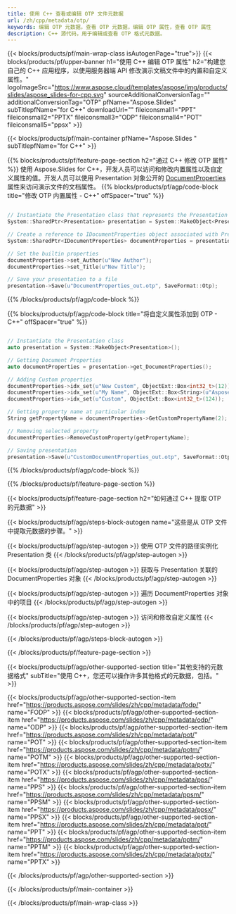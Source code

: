 ```yaml
---
title: 使用 C++ 查看或编辑 OTP 文件元数据
url: /zh/cpp/metadata/otp/
keywords: 编辑 OTP 元数据，查看 OTP 元数据，编辑 OTP 属性，查看 OTP 属性
description: C++ 源代码，用于编辑或查看 OTP 格式元数据。
---
```


{{< blocks/products/pf/main-wrap-class isAutogenPage="true">}}
{{< blocks/products/pf/upper-banner h1="使用 C++ 编辑 OTP 属性" h2="构建您自己的 C++ 应用程序，以使用服务器端 API 修改演示文稿文件中的内置和自定义属性。" logoImageSrc="https://www.aspose.cloud/templates/aspose/img/products/slides/aspose_slides-for-cpp.svg" sourceAdditionalConversionTag="" additionalConversionTag="OTP" pfName="Aspose.Slides" subTitlepfName="for C++" downloadUrl="" fileiconsmall1="PPT" fileiconsmall2="PPTX" fileiconsmall3="ODP" fileiconsmall4="POT" fileiconsmall5="ppsx" >}}

{{< blocks/products/pf/main-container pfName="Aspose.Slides " subTitlepfName="for C++" >}}

{{% blocks/products/pf/feature-page-section  h2="通过 C++ 修改 OTP 属性" %}}
使用 Aspose.Slides for C++，开发人员可以访问和修改内置属性以及自定义属性的值。开发人员可以使用 Presentation 对象公开的 [DocumentProperties](https://reference.aspose.com/slides/cpp/aspose.slides/documentproperties/) 属性来访问演示文件的文档属性。
{{% blocks/products/pf/agp/code-block title="修改 OTP 内置属性 - C++" offSpacer="true" %}}

```cpp

// Instantiate the Presentation class that represents the Presentation
System::SharedPtr<Presentation> presentation = System::MakeObject<Presentation>(u"presentation.otp");

// Create a reference to IDocumentProperties object associated with Presentation
System::SharedPtr<IDocumentProperties> documentProperties = presentation->get_DocumentProperties();

// Set the builtin properties
documentProperties->set_Author(u"New Author");
documentProperties->set_Title(u"New Title");

// Save your presentation to a file
presentation->Save(u"DocumentProperties_out.otp", SaveFormat::Otp);
```

{{% /blocks/products/pf/agp/code-block %}}

{{% blocks/products/pf/agp/code-block title="将自定义属性添加到 OTP - C++" offSpacer="true" %}}

```cpp

// Instantiate the Presentation class
auto presentation = System::MakeObject<Presentation>();

// Getting Document Properties
auto documentProperties = presentation->get_DocumentProperties();

// Adding Custom properties
documentProperties->idx_set(u"New Custom", ObjectExt::Box<int32_t>(12));
documentProperties->idx_set(u"My Name", ObjectExt::Box<String>(u"Aspose Metadata Editor"));
documentProperties->idx_set(u"Custom", ObjectExt::Box<int32_t>(124));

// Getting property name at particular index
String getPropertyName = documentProperties->GetCustomPropertyName(2);

// Removing selected property
documentProperties->RemoveCustomProperty(getPropertyName);

// Saving presentation
presentation->Save(u"CustomDocumentProperties_out.otp", SaveFormat::Otp);
```

{{% /blocks/products/pf/agp/code-block %}}

{{% /blocks/products/pf/feature-page-section %}}

{{< blocks/products/pf/feature-page-section  h2="如何通过 C++ 提取 OTP 的元数据" >}}

{{< blocks/products/pf/agp/steps-block-autogen name="这些是从 OTP 文件中提取元数据的步骤。" >}}

{{< blocks/products/pf/agp/step-autogen >}}
使用 OTP 文件的路径实例化 Presentation 类
{{< /blocks/products/pf/agp/step-autogen >}}

{{< blocks/products/pf/agp/step-autogen >}}
获取与 Presentation 关联的 DocumentProperties 对象
{{< /blocks/products/pf/agp/step-autogen >}}

{{< blocks/products/pf/agp/step-autogen >}}
遍历 DocumentProperties 对象中的项目
{{< /blocks/products/pf/agp/step-autogen >}}

{{< blocks/products/pf/agp/step-autogen >}}
访问和修改自定义属性
{{< /blocks/products/pf/agp/step-autogen >}}

{{< /blocks/products/pf/agp/steps-block-autogen >}}

{{< /blocks/products/pf/feature-page-section >}}

{{< blocks/products/pf/agp/other-supported-section title="其他支持的元数据格式" subTitle="使用 C++，您还可以操作许多其他格式的元数据，包括。" >}}

{{< blocks/products/pf/agp/other-supported-section-item href="https://products.aspose.com/slides/zh/cpp/metadata/fodp/" name="FODP" >}}
{{< blocks/products/pf/agp/other-supported-section-item href="https://products.aspose.com/slides/zh/cpp/metadata/odp/" name="ODP" >}}
{{< blocks/products/pf/agp/other-supported-section-item href="https://products.aspose.com/slides/zh/cpp/metadata/pot/" name="POT" >}}
{{< blocks/products/pf/agp/other-supported-section-item href="https://products.aspose.com/slides/zh/cpp/metadata/potm/" name="POTM" >}}
{{< blocks/products/pf/agp/other-supported-section-item href="https://products.aspose.com/slides/zh/cpp/metadata/potx/" name="POTX" >}}
{{< blocks/products/pf/agp/other-supported-section-item href="https://products.aspose.com/slides/zh/cpp/metadata/pps/" name="PPS" >}}
{{< blocks/products/pf/agp/other-supported-section-item href="https://products.aspose.com/slides/zh/cpp/metadata/ppsm/" name="PPSM" >}}
{{< blocks/products/pf/agp/other-supported-section-item href="https://products.aspose.com/slides/zh/cpp/metadata/ppsx/" name="PPSX" >}}
{{< blocks/products/pf/agp/other-supported-section-item href="https://products.aspose.com/slides/zh/cpp/metadata/ppt/" name="PPT" >}}
{{< blocks/products/pf/agp/other-supported-section-item href="https://products.aspose.com/slides/zh/cpp/metadata/pptm/" name="PPTM" >}}
{{< blocks/products/pf/agp/other-supported-section-item href="https://products.aspose.com/slides/zh/cpp/metadata/pptx/" name="PPTX" >}}


{{< /blocks/products/pf/agp/other-supported-section >}}

{{< /blocks/products/pf/main-container >}}
    
{{< /blocks/products/pf/main-wrap-class >}}